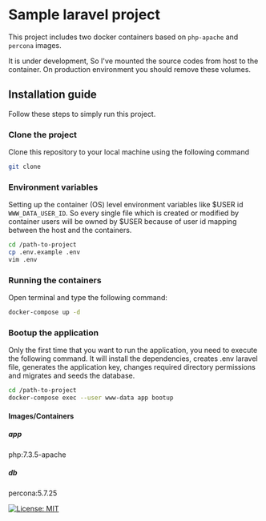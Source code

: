 # Sample laravel project
This project includes two docker containers based on `php-apache` and `percona` images.

It is under development, So I've mounted the source codes from host to the container. On production environment you should remove these volumes.

## Installation guide
Follow these steps to simply run this project.

### Clone the project
Clone this repository to your local machine using the following command
```bash
git clone 
```

### Environment variables
Setting up the container (OS) level environment variables like $USER id `WWW_DATA_USER_ID`. So every single file which is created or modified by container users will be owned by $USER because of user id mapping between the host and the containers.
```bash
cd /path-to-project
cp .env.example .env
vim .env
```


### Running the containers
Open terminal and type the following command:
```bash
docker-compose up -d 
```

### Bootup the application

Only the first time that you want to run the application, you need to execute the following command.
It will install the dependencies, creates .env laravel file, generates the application key, changes required directory permissions and migrates and seeds the database.

```bash
cd /path-to-project
docker-compose exec --user www-data app bootup
```

#### Images/Containers

##### app
php:7.3.5-apache
##### db
percona:5.7.25

[![License: MIT](https://img.shields.io/badge/License-MIT-yellow.svg)](https://opensource.org/licenses/MIT)